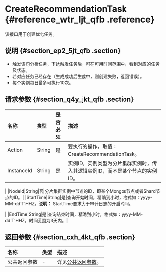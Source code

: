# CreateRecommendationTask {#reference_wtr_ljt_qfb .reference}

该接口用于创建优化任务。

## 说明 {#section_ep2_5jt_qfb .section}

-   触发语句分析任务，下达触发任务后，可在可用时间范围中，看到对应的任务及状态。
-   若对应任务已经存在（生成成功后生成中，则创建失败，返回错误）。
-   每个实例每日最多可执行10次。

## 请求参数 {#section_q4y_jkt_qfb .section}

|名称|类型|是否必须|描述|
|:-|:-|:---|:-|
|Action|String|是|要执行的操作，取值：CreateRecommendationTask。|
|InstanceId|String|是|实例ID。实例类型为分片集群实例时，传入其逻辑实例ID，而不是某个节点的实例ID。

|
|NodeId|String|否|分片集群实例中节点的ID，即某个Mongos节点或者Shard节点的ID。|
|StartTime|String|是|查询开始时间，精确到小时，格式如：yyyy-MM-dd’T’HHZ。**说明：** StartTime要求大于审计日志的开启时间。

|
|EndTime|String|是|查询结束时间，精确到小时，格式如：yyyy-MM-dd’T’HHZ，时间范围为3天内。|

## 返回参数 {#section_cxh_4kt_qfb .section}

|名称|类型|描述|
|:-|:-|:-|
|公共返回参数|-|详见[公共返回参数](cn.zh-CN/API参考/公共参数.md#)。|

